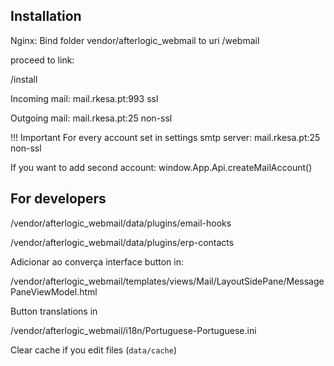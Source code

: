 ## Installation

Nginx: Bind folder vendor/afterlogic_webmail to uri /webmail

proceed to link:

/install

Incoming mail:
mail.rkesa.pt:993 ssl

Outgoing mail:
mail.rkesa.pt:25 non-ssl

!!! Important
For every account set in settings smtp server: mail.rkesa.pt:25 non-ssl

If you want to add second account:
window.App.Api.createMailAccount()

## For developers
/vendor/afterlogic_webmail/data/plugins/email-hooks

/vendor/afterlogic_webmail/data/plugins/erp-contacts

Adicionar ao converça interface button in:

/vendor/afterlogic_webmail/templates/views/Mail/LayoutSidePane/MessagePaneViewModel.html

Button translations in

/vendor/afterlogic_webmail/i18n/Portuguese-Portuguese.ini

Clear cache if you edit files (`data/cache`)